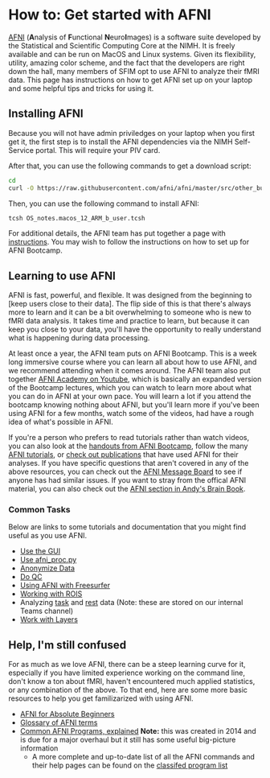 # How to: Get started with AFNI

[AFNI][afni_main] (**A**nalysis of **F**unctional **N**euro**I**mages) is a software suite developed by the Statistical and Scientific Computing Core at the NIMH. It is freely available and can be run on MacOS and Linux systems. Given its flexibility, utility, amazing color scheme, and the fact that the developers are right down the hall, many members of SFIM opt to use AFNI to analyze their fMRI data. This page has instructions on how to get AFNI set up on your laptop and some helpful tips and tricks for using it.

## Installing AFNI

Because you will not have admin priviledges on your laptop when you first get it, the first step is to install the AFNI dependencies via the NIMH Self-Service portal. This will require your PIV card.

After that, you can use the following commands to get a download script:

```bash
cd
curl -O https://raw.githubusercontent.com/afni/afni/master/src/other_builds/OS_notes.macos_12_ARM_b_user.tcsh
```

Then, you can use the following command to install AFNI:

```tcsh
tcsh OS_notes.macos_12_ARM_b_user.tcsh
```

For additional details, the AFNI team has put together a page with [instructions][afni_install]. You may wish to follow the instructions on how to set up for AFNI Bootcamp.

## Learning to use AFNI

AFNI is fast, powerful, and flexible. It was designed from the beginning to [keep users close to their data]. The flip side of this is that there's always more to learn and it can be a bit overwhelming to someone who is new to fMRI data analysis. It takes time and practice to learn, but because it can keep you close to your data, you'll have the opportunity to really understand what is happening during data processing.

At least once a year, the AFNI team puts on AFNI Bootcamp. This is a week long immersive course where you can learn all about how to use AFNI, and we recommend attending when it comes around. The AFNI team also put together [AFNI Academy on Youtube][afni_academy], which is basically an expanded version of the Bootcamp lectures, which you can watch to learn more about what you can do in AFNI at your own pace. You will learn a lot if you attend the bootcamp knowing nothing about AFNI, but you'll learn more if you've been using AFNI for a few months, watch some of the videos, had have a rough idea of what's possible in AFNI.

If you're a person who prefers to read tutorials rather than watch videos, you can also look at the [handouts from AFNI Bootcamp][bootcamp_handouts], follow the many [AFNI tutorials][afni_tutorials], or [check out publications][afni_codex] that have used AFNI for their analyses. If you have specific questions that aren't covered in any of the above resources, you can check out the [AFNI Message Board][AFNI_message_board] to see if anyone has had similar issues. If you want to stray from the offical AFNI material, you can also check out the [AFNI section in Andy's Brain Book][afni_abb].

### Common Tasks

Below are links to some tutorials and documentation that you might find useful as you use AFNI.

- [Use the GUI][afni_gui]
- [Use afni_proc.py][afni_proc_doc]
- [Anonymize Data][anonymize_data]
- [Do QC][afni_qc]
- [Using AFNI with Freesurfer][afni_freesurfer]
- [Working with ROIS][afni_ROIs]
- Analyzing [task][afni_task_teams] and [rest][afni_rest_teams] data (Note: these are stored on our internal Teams channel)
- [Work with Layers][afni_layers]

## Help, I'm still confused

For as much as we love AFNI, there can be a steep learning curve for it, especially if you have limited experience working on the command line, don't know a ton about fMRI, haven't encountered much applied statistics, or any combination of the above. To that end, here are some more basic resources to help you get familizarized with using AFNI.

- [AFNI for Absolute Beginners][afni_beginners]
- [Glossary of AFNI terms][afni_glossary]
- [Common AFNI Programs, explained][common_afni_progs] **Note:** this was created in 2014 and is due for a major overhaul but it still has some useful big-picture information
  - A more complete and up-to-date list of all the AFNI commands and their help pages can be found on the [classifed program list][afni_prog_list]

[afni_main]: https://afni.nimh.nih.gov
[afni_install]: https://afni.nimh.nih.gov/pub/dist/doc/htmldoc/background_install/install_instructs/steps_macOS_12_Silicon.html#quick-setup-special-case-nimh-administered-computers
[afni_academy]: https://www.youtube.com/channel/UC40RiNZN7_dCuB6Lg7HJl1g
[bootcamp_handouts]: https://afni.nimh.nih.gov/pub/dist/doc/htmldoc/educational/handouts.html
[afni_tutorials]: https://afni.nimh.nih.gov/pub/dist/doc/htmldoc/tutorials/main_toc.html
[afni_codex]: https://afni.nimh.nih.gov/pub/dist/doc/htmldoc/codex/main_toc.html
[afni_message_board]: https://discuss.afni.nimh.nih.gov
[afni_abb]: https://andysbrainbook.readthedocs.io/en/latest/AFNI/AFNI_Overview.html
[afni_prog_list]: https://afni.nimh.nih.gov/pub/dist/doc/htmldoc/programs/classified_progs.html#edu-class-prog
[afni_gui]: https://afni.nimh.nih.gov/pub/dist/doc/htmldoc/afniandafni/gui_guide/main_toc.html
[afni_proc_doc]: https://afni.nimh.nih.gov/pub/dist/doc/htmldoc/programs/alpha/afni_proc.py_sphx.html#ahelp-afni-proc-py
[anonymize_data]: https://afni.nimh.nih.gov/pub/dist/doc/htmldoc/tutorials/refacer/refacer_run.html
[afni_qc]:https://afni.nimh.nih.gov/pub/dist/doc/htmldoc/tutorials/apqc_html/main_toc.html
[afni_freesurfer]: https://afni.nimh.nih.gov/pub/dist/doc/htmldoc/tutorials/fs/fs_fsprep.html#tut-fs-fsprep
[afni_ROIs]: https://afni.nimh.nih.gov/pub/dist/doc/htmldoc/tutorials/rois_corr_vis/cat_netcorr.html
[afni_layers]: https://afni.nimh.nih.gov/pub/dist/doc/htmldoc/tutorials/surflayers/surflayers.html
[afni_task_teams]: https://nih.sharepoint.com/:w:/r/sites/NIMH-SFIM/Shared%20Documents/Tutorials/SFIM_Tutorial_01_TaskData.docx?d=w3f37284d446246989b3dcd06ce3d4c6f&csf=1&web=1&e=1HmtjE
[afni_rest_teams]: https://nih.sharepoint.com/:w:/r/sites/NIMH-SFIM/Shared%20Documents/Tutorials/SFIM_Tutorial_02_RestData.docx?d=w3de2a412cf46460cb40d5d0c23a46dd0&csf=1&web=1&e=9dVUdO
[afni_beginners]: https://afni.nimh.nih.gov/pub/dist/doc/htmldoc/afniandafni/gui_readme_tips.html#afni-for-absolute-beginners
[afni_glossary]: <afni_info/afni_glossary.md>
[common_afni_progs]: <afni_info/common_afni_programs.md>
